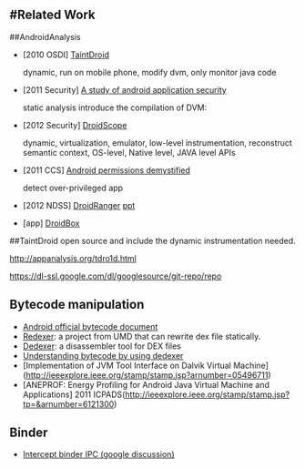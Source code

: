 #Related Work
---
##AndroidAnalysis

* [2010 OSDI] [TaintDroid](http://appanalysis.org/)

   	dynamic, run on mobile phone, modify dvm, only monitor java code

* [2011 Security] [A study of android application security](http://www.enck.org/pubs/enck-sec11.pdf)

	static analysis
	introduce the compilation of DVM:

* [2012 Security] [DroidScope](https://www.usenix.org/conference/usenixsecurity12/droidscope-seamlessly-reconstructing-os-and-dalvik-semantic-views)

	dynamic, virtualization, emulator, low-level instrumentation, reconstruct semantic context, OS-level, Native level, JAVA level APIs

* [2011 CCS]  [Android permissions demystified](http://dl.acm.org/citation.cfm?id=2046779)

	detect over-privileged app

* [2012 NDSS] [DroidRanger](http://www.csd.uoc.gr/~hy558/papers/mal_apps.pdf) [ppt](http://www.jrmcclurg.com/papers/talk_overview_hey_you_get_off_my_market.pdf)

* [app]       [DroidBox](https://code.google.com/p/droidbox/)


##TaintDroid
open source and include the dynamic instrumentation needed.

http://appanalysis.org/tdro1d.html

https://dl-ssl.google.com/dl/googlesource/git-repo/repo

## Bytecode manipulation
* [Android official bytecode document](http://source.android.com/tech/dalvik/dalvik-bytecode.html)
* [Redexer](http://www.cs.umd.edu/projects/PL/redexer/): a project from UMD that can rewrite dex file statically.
* [Dedexer](http://dedexer.sourceforge.net/): a disassembler tool for DEX files
* [Understanding bytecode by using dedexer](http://www.slideshare.net/paller/understanding-the-dalvik-bytecode-with-the-dedexer-tool)
* [Implementation of JVM Tool Interface on Dalvik Virtual Machine] (http://ieeexplore.ieee.org/stamp/stamp.jsp?arnumber=05496711)
* [ANEPROF: Energy Profiling for Android Java Virtual Machine and Applications] 2011 ICPADS(http://ieeexplore.ieee.org/stamp/stamp.jsp?tp=&arnumber=6121300)

## Binder
* [Intercept binder IPC (google discussion)](https://groups.google.com/forum/?fromgroups#!topic/android-platform/qKPTUch1XX8)

